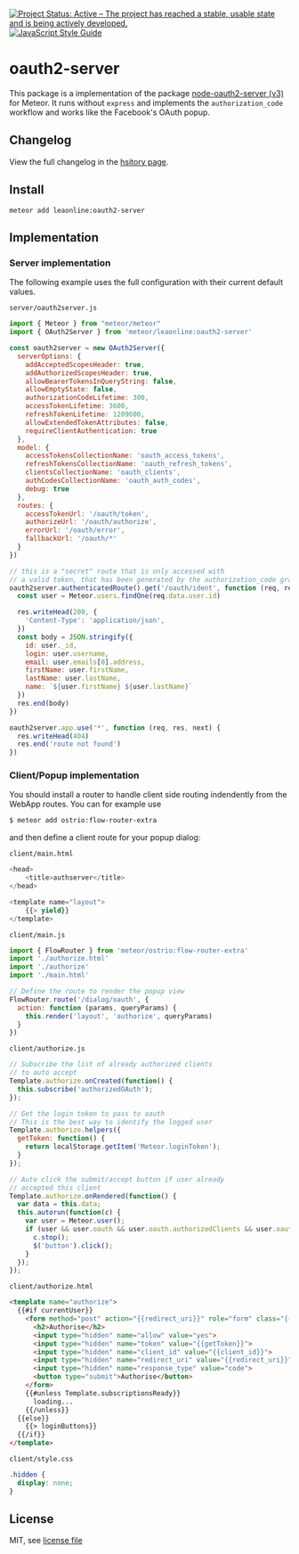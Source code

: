 [![Project Status: Active – The project has reached a stable, usable state and is being actively developed.](https://www.repostatus.org/badges/latest/active.svg)](https://www.repostatus.org/#active)
[![JavaScript Style Guide](https://img.shields.io/badge/code_style-standard-brightgreen.svg)](https://standardjs.com)

# oauth2-server

This package is a implementation of the package [node-oauth2-server (v3)](https://github.com/thomseddon/node-oauth2-server) for Meteor.
It runs without `express` and implements the `authorization_code` workflow and works like the Facebook's OAuth popup.

## Changelog

View the full changelog in the [hsitory page](./HISTORY.md).

## Install
```
meteor add leaonline:oauth2-server
```

## Implementation

### Server implementation

The following example uses the full configuration with their current default values.

`server/oauth2server.js`
```javascript
import { Meteor } from "meteor/meteor"
import { OAuth2Server } from 'meteor/leaonline:oauth2-server'

const oauth2server = new OAuth2Server({
  serverOptions: {
    addAcceptedScopesHeader: true,
    addAuthorizedScopesHeader: true,
    allowBearerTokensInQueryString: false,
    allowEmptyState: false,
    authorizationCodeLifetime: 300,
    accessTokenLifetime: 3600,
    refreshTokenLifetime: 1209600,
    allowExtendedTokenAttributes: false,
    requireClientAuthentication: true
  },
  model: {
    accessTokensCollectionName: 'oauth_access_tokens',
    refreshTokensCollectionName: 'oauth_refresh_tokens',
    clientsCollectionName: 'oauth_clients',
    authCodesCollectionName: 'oauth_auth_codes',
    debug: true
  },
  routes: {
    accessTokenUrl: '/oauth/token',
    authorizeUrl: '/oauth/authorize',
    errorUrl: '/oauth/error',
    fallbackUrl: '/oauth/*'
  }
})

// this is a "secret" route that is only accessed with
// a valid token, that has been generated by the authorization_code grant flow
oauth2server.authenticatedRoute().get('/oauth/ident', function (req, res, next) {
  const user = Meteor.users.findOne(req.data.user.id)

  res.writeHead(200, {
    'Content-Type': 'application/json',
  })
  const body = JSON.stringify({
    id: user._id,
    login: user.username,
    email: user.emails[0].address,
    firstName: user.firstName,
    lastName: user.lastName,
    name: `${user.firstName} ${user.lastName}`
  })
  res.end(body)
})

oauth2server.app.use('*', function (req, res, next) {
  res.writeHead(404)
  res.end('route not found')
})

```

### Client/Popup implementation

You should install a router to handle client side routing indendently from the WebApp routes. You can for example use

```bash
$ meteor add ostrio:flow-router-extra
```

and then define a client route for your popup dialog:

`client/main.html`
```javascript
<head>
    <title>authserver</title>
</head>

<template name="layout">
    {{> yield}}
</template>
```

`client/main.js`
```javascript
import { FlowRouter } from 'meteor/ostrio:flow-router-extra'
import './authorize.html'
import './authorize'
import './main.html'

// Define the route to render the popup view
FlowRouter.route('/dialog/oauth', {
  action: function (params, queryParams) {
    this.render('layout', 'authorize', queryParams)
  }
})
```

`client/authorize.js`
```javascript
// Subscribe the list of already authorized clients
// to auto accept
Template.authorize.onCreated(function() {
  this.subscribe('authorizedOAuth');
});

// Get the login token to pass to oauth
// This is the best way to identify the logged user
Template.authorize.helpers({
  getToken: function() {
    return localStorage.getItem('Meteor.loginToken');
  }
});

// Auto click the submit/accept button if user already
// accepted this client
Template.authorize.onRendered(function() {
  var data = this.data;
  this.autorun(function(c) {
    var user = Meteor.user();
    if (user && user.oauth && user.oauth.authorizedClients && user.oauth.authorizedClients.indexOf(data.client_id()) > -1) {
      c.stop();
      $('button').click();
    }
  });
});
```

`client/authorize.html`
```html
<template name="authorize">
  {{#if currentUser}}
    <form method="post" action="{{redirect_uri}}" role="form" class="{{#unless Template.subscriptionsReady}}hidden{{/unless}}">
      <h2>Authorise</h2>
      <input type="hidden" name="allow" value="yes">
      <input type="hidden" name="token" value="{{getToken}}">
      <input type="hidden" name="client_id" value="{{client_id}}">
      <input type="hidden" name="redirect_uri" value="{{redirect_uri}}">
      <input type="hidden" name="response_type" value="code">
      <button type="submit">Authorise</button>
    </form>
    {{#unless Template.subscriptionsReady}}
      loading...
    {{/unless}}
  {{else}}
    {{> loginButtons}}
  {{/if}}
</template>
```

`client/style.css`
```css
.hidden {
  display: none;
}
```

## License

MIT, see [license file](./LICENSE)